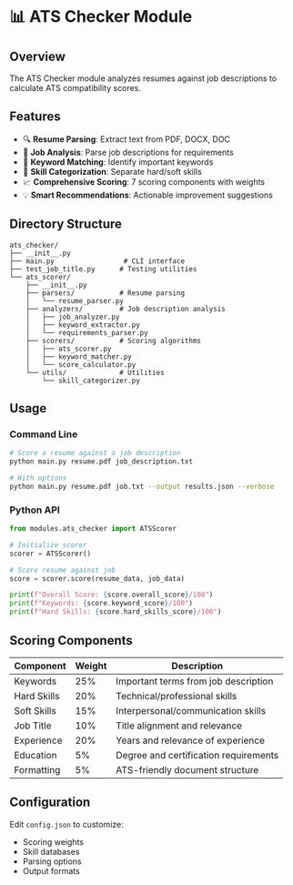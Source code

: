 # 📊 ATS Checker Module

## Overview
The ATS Checker module analyzes resumes against job descriptions to calculate ATS compatibility scores.

## Features
- 🔍 **Resume Parsing**: Extract text from PDF, DOCX, DOC
- 📝 **Job Analysis**: Parse job descriptions for requirements
- 🎯 **Keyword Matching**: Identify important keywords
- 💼 **Skill Categorization**: Separate hard/soft skills
- 📈 **Comprehensive Scoring**: 7 scoring components with weights
- 💡 **Smart Recommendations**: Actionable improvement suggestions

## Directory Structure
```
ats_checker/
├── __init__.py
├── main.py                 # CLI interface
├── test_job_title.py      # Testing utilities
└── ats_scorer/
    ├── __init__.py
    ├── parsers/           # Resume parsing
    │   └── resume_parser.py
    ├── analyzers/         # Job description analysis
    │   ├── job_analyzer.py
    │   ├── keyword_extractor.py
    │   └── requirements_parser.py
    ├── scorers/           # Scoring algorithms
    │   ├── ats_scorer.py
    │   ├── keyword_matcher.py
    │   └── score_calculator.py
    └── utils/             # Utilities
        └── skill_categorizer.py
```

## Usage

### Command Line
```bash
# Score a resume against a job description
python main.py resume.pdf job_description.txt

# With options
python main.py resume.pdf job.txt --output results.json --verbose
```

### Python API
```python
from modules.ats_checker import ATSScorer

# Initialize scorer
scorer = ATSScorer()

# Score resume against job
score = scorer.score(resume_data, job_data)

print(f"Overall Score: {score.overall_score}/100")
print(f"Keywords: {score.keyword_score}/100")
print(f"Hard Skills: {score.hard_skills_score}/100")
```

## Scoring Components

| Component | Weight | Description |
|-----------|--------|-------------|
| Keywords | 25% | Important terms from job description |
| Hard Skills | 20% | Technical/professional skills |
| Soft Skills | 15% | Interpersonal/communication skills |
| Job Title | 10% | Title alignment and relevance |
| Experience | 20% | Years and relevance of experience |
| Education | 5% | Degree and certification requirements |
| Formatting | 5% | ATS-friendly document structure |

## Configuration
Edit `config.json` to customize:
- Scoring weights
- Skill databases
- Parsing options
- Output formats